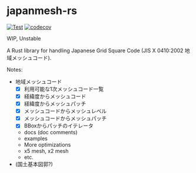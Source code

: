 # japanmesh-rs

[![Test](https://github.com/MIERUNE/japanmesh-rs/actions/workflows/Test.yml/badge.svg)](https://github.com/MIERUNE/japanmesh-rs/actions/workflows/Test.yml)
[![codecov](https://codecov.io/gh/MIERUNE/japanmesh-rs/graph/badge.svg?token=DFLHwQZr56)](https://codecov.io/gh/MIERUNE/japanmesh-rs)

WIP, Unstable

A Rust library for handling Japanese Grid Square Code (JIS X 0410:2002 地域メッシュコード).

Notes:

- 地域メッシュコード
    - [x] 利用可能な1次メッシュコード一覧
    - [x] 経緯度からメッシュコード
    - [x] 経緯度からメッシュパッチ
    - [x] メッシュコードからメッシュレベル
    - [x] メッシュコードからメッシュパッチ
    - [x] BBoxからパッチのイテレータ
    - docs (doc comments)
    - examples
    - More optimizations
    - x5 mesh, x2 mesh
    - etc.
- (国土基本図郭?)
